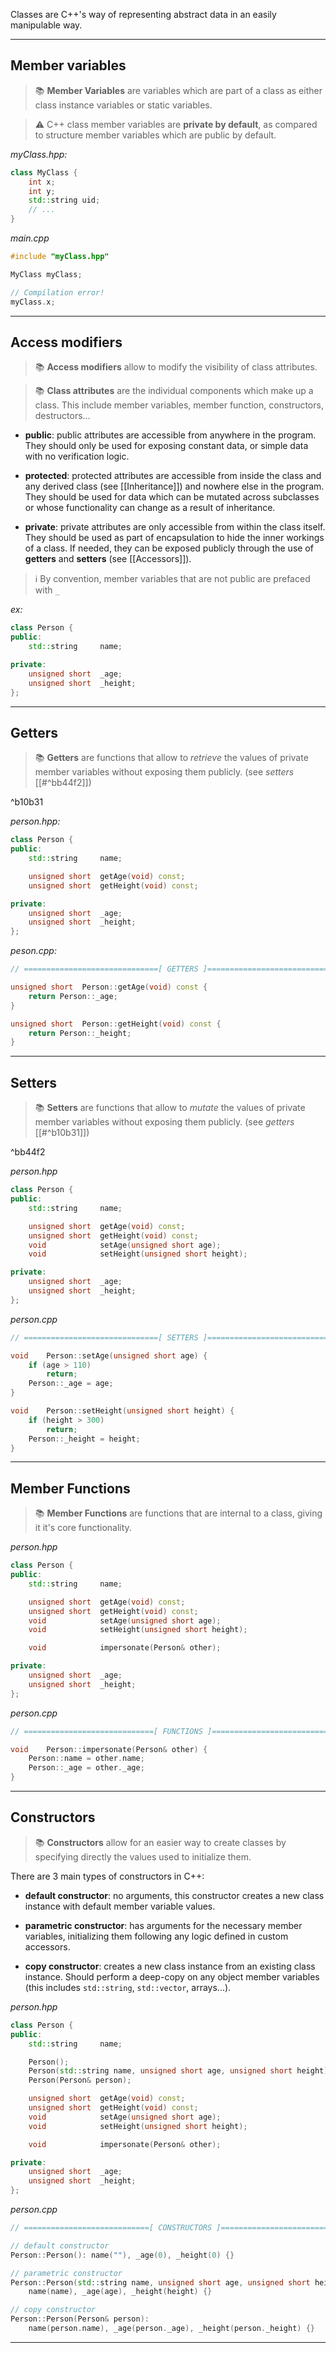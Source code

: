 Classes are C++'s way of representing abstract data in an easily manipulable way.

---

## Member variables

> 📚 **Member Variables** are variables which are part of a class as either class instance variables or static variables.

> ⚠️ C++ class member variables are **private by default**, as compared to structure member variables which are public by default.

*myClass.hpp:*
```cpp
class MyClass {
	int x;
	int y;
	std::string uid;
	// ...
}
```

*main.cpp*
```cpp
#include "myClass.hpp"

MyClass myClass;

// Compilation error!
myClass.x;
```

---

## Access modifiers

> 📚 **Access modifiers** allow to modify the visibility of class attributes.

> 📚 **Class attributes** are the individual components which make up a class. This include member variables, member function, constructors, destructors...

- **public**: public attributes are accessible from anywhere in the program. They should only be used for exposing constant data, or simple data with no verification logic.

- **protected**: protected attributes are accessible from inside the class and any derived class (see [[Inheritance]]) and nowhere else in the program. They should be used for data which can be mutated across subclasses or whose functionality can change as a result of inheritance.

- **private**: private attributes are only accessible from within the class itself. They should be used as part of encapsulation to hide the inner workings of a class. If needed, they can be exposed publicly through the use of **getters** and **setters** (see [[Accessors]]).

> ℹ️ By convention, member variables that are not public are prefaced with `_`

*ex:*
```cpp
class Person {
public:
	std::string		name;

private:
	unsigned short	_age;
	unsigned short	_height;
};
```

---

## Getters

> 📚 **Getters** are functions that allow to *retrieve* the values of private member variables without exposing them publicly. (see *setters* [[#^bb44f2]])

^b10b31

*person.hpp:*
```cpp
class Person {
public:
	std::string		name;

	unsigned short	getAge(void) const;
	unsigned short	getHeight(void) const;

private:
	unsigned short	_age;
	unsigned short	_height;
};
```

*peson.cpp:*
```cpp
// ==============================[ GETTERS ]================================= //

unsigned short	Person::getAge(void) const {
	return Person::_age;
}

unsigned short	Person::getHeight(void) const {
	return Person::_height;
}
```

---

## Setters

> 📚 **Setters** are functions that allow to *mutate* the values of private member variables without exposing them publicly. (see *getters* [[#^b10b31]])

^bb44f2

*person.hpp*
```cpp
class Person {
public:
	std::string		name;

	unsigned short	getAge(void) const;
	unsigned short	getHeight(void) const;
	void			setAge(unsigned short age);
	void			setHeight(unsigned short height);

private:
	unsigned short	_age;
	unsigned short	_height;
};
```

*person.cpp*
```cpp
// ==============================[ SETTERS ]================================= //

void	Person::setAge(unsigned short age) {
	if (age > 110)
		return;
	Person::_age = age;
}

void	Person::setHeight(unsigned short height) {
	if (height > 300)
		return;
	Person::_height = height;
}
```

---

## Member Functions

> 📚 **Member Functions** are functions that are internal to a class, giving it it's core functionality.

*person.hpp*
```cpp
class Person {
public:
	std::string		name;

	unsigned short	getAge(void) const;
	unsigned short	getHeight(void) const;
	void			setAge(unsigned short age);
	void			setHeight(unsigned short height);

	void			impersonate(Person& other);

private:
	unsigned short	_age;
	unsigned short	_height;
};
```

*person.cpp*
```cpp
// =============================[ FUNCTIONS ]================================ //

void	Person::impersonate(Person& other) {
	Person::name = other.name;
	Person::_age = other._age;
}
```

---

## Constructors

> 📚 **Constructors** allow for an easier way to create classes by specifying directly the values used to initialize them.

There are 3 main types of constructors in C++:

- **default constructor**: no arguments, this constructor creates a new class instance with default member variable values.

- **parametric constructor**: has arguments for the necessary member variables, initializing them following any logic defined in custom accessors.

- **copy constructor**: creates a new class instance from an existing class instance. Should perform a deep-copy on any object member variables (this includes `std::string`, `std::vector`, arrays...).

*person.hpp*
```cpp
class Person {
public:
	std::string		name;

	Person();
	Person(std::string name, unsigned short age, unsigned short height);
	Person(Person& person);

	unsigned short	getAge(void) const;
	unsigned short	getHeight(void) const;
	void			setAge(unsigned short age);
	void			setHeight(unsigned short height);

	void			impersonate(Person& other);

private:
	unsigned short	_age;
	unsigned short	_height;
};
```

*person.cpp*
```cpp
// ============================[ CONSTRUCTORS ]============================== //

// default constructor
Person::Person(): name(""), _age(0), _height(0) {}

// parametric constructor
Person::Person(std::string name, unsigned short age, unsigned short height):
	name(name), _age(age), _height(height) {}

// copy constructor
Person::Person(Person& person): 
	name(person.name), _age(person._age), _height(person._height) {}

```

---



